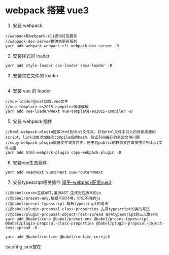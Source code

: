 # webpack 搭建 vue3

1. 安装 webpack

```
//webpack和webpack-cli提供打包服务
//webpack-dev-server提供热更新服务
yarn add webpack webpack-cli webpack-dev-server -D
```

2. 安装样式的 loader

```
yarn add style-loader css-loader sass-loader -D
```

3. 安装其它文件的 loader

```

```

4. 安装 vue 的 loader

```
//vue-loader@next加载.vue文件
//vue-template-es2015-compiler编译模板
yarn add vue-loader@next vue-template-es2015-compiler -D
```

5. 安装 webpack 插件
```
//html-webpack-plugin提取html到dist文件夹，并为html文件中引入的外部资源如script、link动态添加每次compile后的hash，防止引用缓存的外部文件问题
//copy-webpack-plugin赋值文件或文件夹，用于将public的静态文件直接拷贝到dist文件夹里
yarn add html-webpack-plugin copy-webpack-plugin -D

```
6. 安装vue生态组件
```
yarn add vue@next vuex@next vue-router@next
```

7. 安装typescript相关插件
[知乎-webpack配置vue3](https://zhuanlan.zhihu.com/p/59023070)
```
//@babel/core=生成AST,遍历AST,生成对应版本的js
//@babel/preset-env,根据不同环境，打包不同的js
//@babel/preset-typescript 解析typescript的语法
//@babel/plugin-proposal-class-properties 支持typescript的类的写法
//@babel/plugin-proposal-object-rest-spread 支持typescript的三点展开符
yarn add @babel/core @babel/preset-env @babel/preset-typescript @babel/plugin-proposal-class-properties @babel/plugin-proposal-object-rest-spread -D

yarn add @babel/runtime @babel/runtime-corejs3
```
tsconfig.json放在
